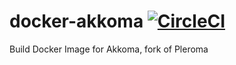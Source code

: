 # docker-akkoma [![CircleCI](https://dl.circleci.com/status-badge/img/gh/teslamint/docker-akkoma/tree/main.svg?style=svg)](https://dl.circleci.com/status-badge/redirect/gh/teslamint/docker-akkoma/tree/main)
Build Docker Image for Akkoma, fork of Pleroma
